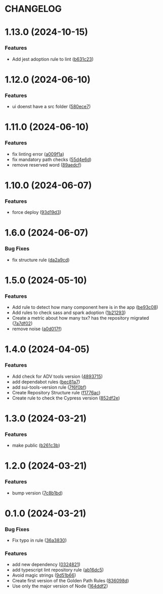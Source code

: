 # CHANGELOG

# 1.13.0 (2024-10-15)


### Features

* Add jest adoption rule to lint ([b631c23](https://github.com/SUI-Components/sui/commit/b631c2359091628a816098d2a3cc7f838cc47563))



# 1.12.0 (2024-06-10)


### Features

* ui doenst have a src folder ([580ece7](https://github.com/SUI-Components/sui/commit/580ece7ecb45aff9fb8b3686765e39ec88992b8a))



# 1.11.0 (2024-06-10)


### Features

* fix linting error ([a009f1a](https://github.com/SUI-Components/sui/commit/a009f1a85ed3b14ef9f4cb58b333bc161a551dc8))
* fix mandatory path checks ([55d4e6d](https://github.com/SUI-Components/sui/commit/55d4e6dfc3db9f8815adecfbe4aa75fd748b6200))
* remove reserved word ([89aedcf](https://github.com/SUI-Components/sui/commit/89aedcf8c7fd958130353adfe98ffc116d19e136))



# 1.10.0 (2024-06-07)


### Features

* force deploy ([93d19d3](https://github.com/SUI-Components/sui/commit/93d19d3753c6fc4348fbc30903aad783328fd2f4))



# 1.6.0 (2024-06-07)


### Bug Fixes

* fix structure rule ([da2a9cd](https://github.com/SUI-Components/sui/commit/da2a9cdd8a2b2eee534c99dd33f53c801ae4f70e))



# 1.5.0 (2024-05-10)


### Features

* Add rule to detect how many component here is in the app ([be93c08](https://github.com/SUI-Components/sui/commit/be93c08efee5fb45a56209fbc0d8b2bfbf7667af))
* Add rules to check sass and spark adoption ([1b21293](https://github.com/SUI-Components/sui/commit/1b212939a290d9453d7548d25ca007fec4b25327))
* Create a metric about how many tsx? has the repository migrated ([7a7df02](https://github.com/SUI-Components/sui/commit/7a7df02d5bece3d03cdcfc83e8e478560056e79b))
* remove noise ([a0d017f](https://github.com/SUI-Components/sui/commit/a0d017fe4d11b27a2de8e15a2a5d11af151f3556))



# 1.4.0 (2024-04-05)


### Features

* Add check for ADV tools version ([4893715](https://github.com/SUI-Components/sui/commit/48937153d2a043df94d362eb49b06bfa2bcd3448))
* add dependabot rules ([bec81a7](https://github.com/SUI-Components/sui/commit/bec81a76ee1438c521687c84ec1ed75ba0c5d807))
* add sui-tools-version rule ([7f6f0bf](https://github.com/SUI-Components/sui/commit/7f6f0bf0a7d8ce70e0b936fd1afe524f15ba84a6))
* Create Repository Structure rule ([f1776ac](https://github.com/SUI-Components/sui/commit/f1776ac105a423d3dc774ffcd869b3bae41d8fbb))
* Create rule to check the Cypress version ([852df2e](https://github.com/SUI-Components/sui/commit/852df2e4c83039a1acae7a39433f1f8b90afa206))



# 1.3.0 (2024-03-21)


### Features

* make public ([b261c3b](https://github.com/SUI-Components/sui/commit/b261c3bb2f24601924757cc594a23bea5cee074a))



# 1.2.0 (2024-03-21)


### Features

* bump version ([7c8b1bd](https://github.com/SUI-Components/sui/commit/7c8b1bd740eb99e3ef1530ca17e7ea77e3749063))



# 0.1.0 (2024-03-21)


### Bug Fixes

* Fix typo in rule ([36a3830](https://github.com/SUI-Components/sui/commit/36a3830f0d0056d0dbc01dbd526ce8261fdb723d))


### Features

* add new dependency ([0324821](https://github.com/SUI-Components/sui/commit/0324821fc9dc0d57dbdc78db86d587439650f85e))
* add typescript lint repository rule ([ab16dc5](https://github.com/SUI-Components/sui/commit/ab16dc574dd55c05ba032fd6db2b2b327cb00767))
* Avoid magic strings ([9d51b66](https://github.com/SUI-Components/sui/commit/9d51b66cf99ecbfefa8861920a3ec23a0446cb22))
* Create first version of the Golden Path Rules ([836098d](https://github.com/SUI-Components/sui/commit/836098d30de4fe2f5420530bd10902d2d2d278cb))
* Use only the major version of Node ([164ddf2](https://github.com/SUI-Components/sui/commit/164ddf24f3bf05010c8f125f2e97f25031667a6f))